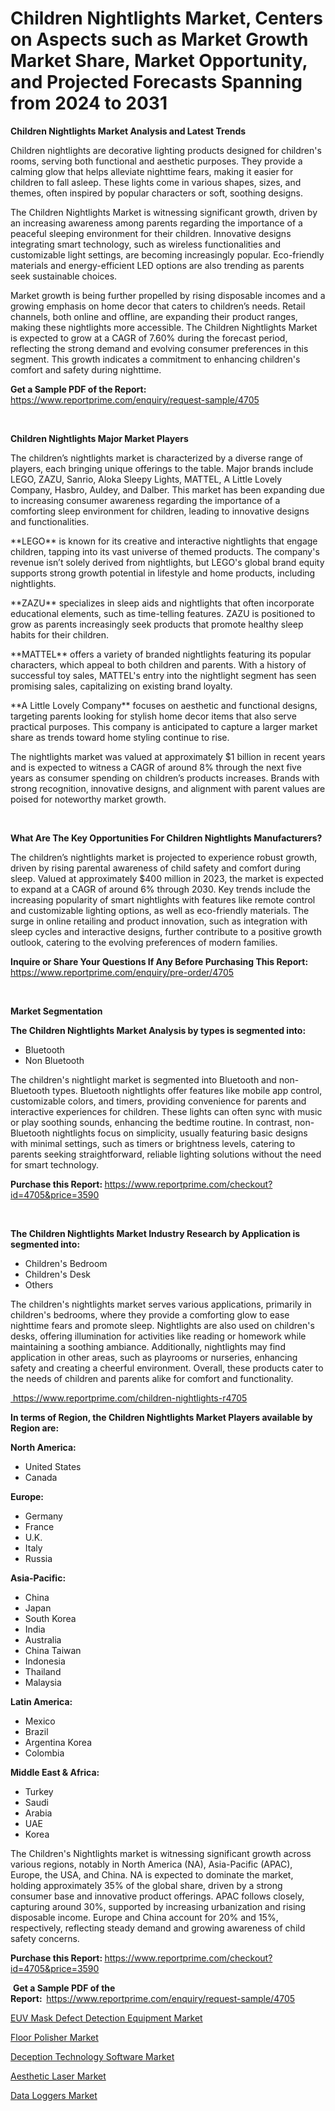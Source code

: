 <p><h1>Children Nightlights Market, Centers on Aspects such as Market Growth Market Share, Market Opportunity, and Projected Forecasts Spanning from 2024 to 2031</h1></p><p><strong>Children Nightlights Market Analysis and Latest Trends</strong></p>
<p><p>Children nightlights are decorative lighting products designed for children's rooms, serving both functional and aesthetic purposes. They provide a calming glow that helps alleviate nighttime fears, making it easier for children to fall asleep. These lights come in various shapes, sizes, and themes, often inspired by popular characters or soft, soothing designs. </p><p>The Children Nightlights Market is witnessing significant growth, driven by an increasing awareness among parents regarding the importance of a peaceful sleeping environment for their children. Innovative designs integrating smart technology, such as wireless functionalities and customizable light settings, are becoming increasingly popular. Eco-friendly materials and energy-efficient LED options are also trending as parents seek sustainable choices.</p><p>Market growth is being further propelled by rising disposable incomes and a growing emphasis on home decor that caters to children’s needs. Retail channels, both online and offline, are expanding their product ranges, making these nightlights more accessible. The Children Nightlights Market is expected to grow at a CAGR of 7.60% during the forecast period, reflecting the strong demand and evolving consumer preferences in this segment. This growth indicates a commitment to enhancing children's comfort and safety during nighttime.</p></p>
<p><strong>Get a Sample PDF of the Report:&nbsp;</strong> <a href="https://www.reportprime.com/enquiry/request-sample/4705">https://www.reportprime.com/enquiry/request-sample/4705</a></p>
<p>&nbsp;</p>
<p><strong>Children Nightlights Major Market Players</strong></p>
<p><p>The children’s nightlights market is characterized by a diverse range of players, each bringing unique offerings to the table. Major brands include LEGO, ZAZU, Sanrio, Aloka Sleepy Lights, MATTEL, A Little Lovely Company, Hasbro, Auldey, and Dalber. This market has been expanding due to increasing consumer awareness regarding the importance of a comforting sleep environment for children, leading to innovative designs and functionalities.</p><p>**LEGO** is known for its creative and interactive nightlights that engage children, tapping into its vast universe of themed products. The company's revenue isn’t solely derived from nightlights, but LEGO's global brand equity supports strong growth potential in lifestyle and home products, including nightlights.</p><p>**ZAZU** specializes in sleep aids and nightlights that often incorporate educational elements, such as time-telling features. ZAZU is positioned to grow as parents increasingly seek products that promote healthy sleep habits for their children.</p><p>**MATTEL** offers a variety of branded nightlights featuring its popular characters, which appeal to both children and parents. With a history of successful toy sales, MATTEL's entry into the nightlight segment has seen promising sales, capitalizing on existing brand loyalty.</p><p>**A Little Lovely Company** focuses on aesthetic and functional designs, targeting parents looking for stylish home decor items that also serve practical purposes. This company is anticipated to capture a larger market share as trends toward home styling continue to rise.</p><p>The nightlights market was valued at approximately $1 billion in recent years and is expected to witness a CAGR of around 8% through the next five years as consumer spending on children’s products increases. Brands with strong recognition, innovative designs, and alignment with parent values are poised for noteworthy market growth.</p></p>
<p>&nbsp;</p>
<p><strong>What Are The Key Opportunities For Children Nightlights Manufacturers?</strong></p>
<p><p>The children’s nightlights market is projected to experience robust growth, driven by rising parental awareness of child safety and comfort during sleep. Valued at approximately $400 million in 2023, the market is expected to expand at a CAGR of around 6% through 2030. Key trends include the increasing popularity of smart nightlights with features like remote control and customizable lighting options, as well as eco-friendly materials. The surge in online retailing and product innovation, such as integration with sleep cycles and interactive designs, further contribute to a positive growth outlook, catering to the evolving preferences of modern families.</p></p>
<p><strong>Inquire or Share Your Questions If Any Before Purchasing This Report:</strong> <a href="https://www.reportprime.com/enquiry/pre-order/4705">https://www.reportprime.com/enquiry/pre-order/4705</a></p>
<p>&nbsp;</p>
<p><strong>Market Segmentation</strong></p>
<p><strong>The Children Nightlights Market Analysis by types is segmented into:</strong></p>
<p><ul><li>Bluetooth</li><li>Non Bluetooth</li></ul></p>
<p><p>The children's nightlight market is segmented into Bluetooth and non-Bluetooth types. Bluetooth nightlights offer features like mobile app control, customizable colors, and timers, providing convenience for parents and interactive experiences for children. These lights can often sync with music or play soothing sounds, enhancing the bedtime routine. In contrast, non-Bluetooth nightlights focus on simplicity, usually featuring basic designs with minimal settings, such as timers or brightness levels, catering to parents seeking straightforward, reliable lighting solutions without the need for smart technology.</p></p>
<p><strong>Purchase this Report:&nbsp;</strong><a href="https://www.reportprime.com/checkout?id=4705&price=3590">https://www.reportprime.com/checkout?id=4705&price=3590</a></p>
<p>&nbsp;</p>
<p><strong>The Children Nightlights Market Industry Research by Application is segmented into:</strong></p>
<p><ul><li>Children's Bedroom</li><li>Children's Desk</li><li>Others</li></ul></p>
<p><p>The children's nightlights market serves various applications, primarily in children's bedrooms, where they provide a comforting glow to ease nighttime fears and promote sleep. Nightlights are also used on children's desks, offering illumination for activities like reading or homework while maintaining a soothing ambiance. Additionally, nightlights may find application in other areas, such as playrooms or nurseries, enhancing safety and creating a cheerful environment. Overall, these products cater to the needs of children and parents alike for comfort and functionality.</p></p>
<p><a href="https://www.reportprime.com/children-nightlights-r4705">&nbsp;https://www.reportprime.com/children-nightlights-r4705</a></p>
<p><strong>In terms of Region, the Children Nightlights Market Players available by Region are:</strong></p>
<p>
    <p> <strong> North America: </strong>
        <ul>
            <li>United States</li>
            <li>Canada</li>
        </ul>
        </p> 
    <p> <strong> Europe: </strong>
        <ul>
            <li>Germany</li>
            <li>France</li>
            <li>U.K.</li>
            <li>Italy</li>
            <li>Russia</li>
        </ul>
        </p> 
    <p> <strong> Asia-Pacific: </strong>
        <ul>
            <li>China</li>
            <li>Japan</li>
            <li>South Korea</li>
            <li>India</li>
            <li>Australia</li>
            <li>China Taiwan</li>
            <li>Indonesia</li>
            <li>Thailand</li>
            <li>Malaysia</li>
        </ul>
        </p> 
    <p> <strong> Latin America: </strong>
        <ul>
            <li>Mexico</li>
            <li>Brazil</li>
            <li>Argentina Korea</li>
            <li>Colombia</li>
        </ul>
        </p> 
    <p> <strong> Middle East & Africa: </strong>
        <ul>
            <li>Turkey</li>
            <li>Saudi</li>
            <li>Arabia</li>
            <li>UAE</li>
            <li>Korea</li>
        </ul>
    </p>
    </p>
<p><p>The Children's Nightlights market is witnessing significant growth across various regions, notably in North America (NA), Asia-Pacific (APAC), Europe, the USA, and China. NA is expected to dominate the market, holding approximately 35% of the global share, driven by a strong consumer base and innovative product offerings. APAC follows closely, capturing around 30%, supported by increasing urbanization and rising disposable income. Europe and China account for 20% and 15%, respectively, reflecting steady demand and growing awareness of child safety concerns.</p></p>
<p><strong>Purchase this Report: </strong><a href="https://www.reportprime.com/checkout?id=4705&price=3590">https://www.reportprime.com/checkout?id=4705&price=3590</a></p>
<p>&nbsp;<strong>Get a Sample PDF of the Report:&nbsp;&nbsp;</strong><a href="https://www.reportprime.com/enquiry/request-sample/4705">https://www.reportprime.com/enquiry/request-sample/4705</a></p>
<p><strong></strong></p>
<p><p><a href="https://github.com/LaurenShaw586/Market-Research-Report-List-1/blob/main/euv-mask-defect-detection-equipment-market.md">EUV Mask Defect Detection Equipment Market</a></p><p><a href="https://www.linkedin.com/pulse/floor-polisher-market-trends-growth-outlook-2024-2031-resampling-ffr7c?trackingId=YRp0I7KmQzGvg%2BoKGfyUYg%3D%3D">Floor Polisher Market</a></p><p><a href="https://issuu.com/reportprime-2/docs/deception-technology-software-marke_c2e7fbfafb04ec">Deception Technology Software Market</a></p><p><a href="https://issuu.com/reportprime-2/docs/aesthetic-laser-market-size-2030.pp_93cb2aceabcf59">Aesthetic Laser Market</a></p><p><a href="https://www.linkedin.com/pulse/global-data-loggers-market-size-share-analysis-product-type-hysgc?trackingId=EUStBnRVT2%2B9Pzknm8imnA%3D%3D">Data Loggers Market</a></p></p>
